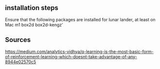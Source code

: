 
## installation steps
Ensure that the following packages are installed for lunar lander, at least on Mac m1
box2d box2d-kengz'
## Sources
https://medium.com/analytics-vidhya/q-learning-is-the-most-basic-form-of-reinforcement-learning-which-doesnt-take-advantage-of-any-8944e02570c5
